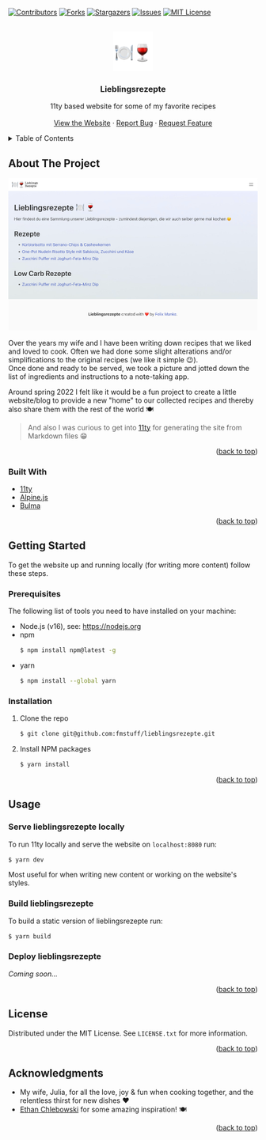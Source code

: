 <div id="top"></div><!-- for back-linking to the top of the README -->

[![Contributors][contributors-shield]][contributors-url]
[![Forks][forks-shield]][forks-url]
[![Stargazers][stars-shield]][stars-url]
[![Issues][issues-shield]][issues-url]
[![MIT License][license-shield]][license-url]


<!-- PROJECT LOGO -->
<br />
<div align="center">
  <a href="https://github.com/fmstuff/lieblingsrezepte">
    <img src="images/logo.png" alt="Logo" width="80" height="80">
  </a>

<h3 align="center">Lieblingsrezepte</h3>

  <p align="center">
    11ty based website for some of my favorite recipes
    <br />
    <br />
    <!-- TODO: link to actual website once deployed -->
    <a href="https://github.com/fmstuff/lieblingsrezepte">View the Website</a>
    ·
    <a href="https://github.com/fmstuff/lieblingsrezepte/issues">Report Bug</a>
    ·
    <a href="https://github.com/fmstuff/lieblingsrezepte/issues">Request Feature</a>
  </p>
</div>


<!-- TABLE OF CONTENTS -->
<details>
  <summary>Table of Contents</summary>
  <ol>
    <li>
      <a href="#about-the-project">About The Project</a>
      <ul>
        <li><a href="#built-with">Built With</a></li>
      </ul>
    </li>
    <li>
      <a href="#getting-started">Getting Started</a>
      <ul>
        <li><a href="#prerequisites">Prerequisites</a></li>
        <li><a href="#installation">Installation</a></li>
      </ul>
    </li>
    <li>
      <a href="#usage">Usage</a>
      <ul>
        <li><a href="#serve-lieblingsrezepte-locally">Serve lieblingsrezepte locally</a></li>
        <li><a href="#build-lieblingsrezepte">Build lieblingsrezepte</a></li>
      </ul>
    </li>
    <li><a href="#license">License</a></li>
    <li><a href="#acknowledgments">Acknowledgments</a></li>
  </ol>
</details>



<!-- ABOUT THE PROJECT -->
## About The Project

<!-- TODO: link to actual website once deployed -->
[![Product Name Screen Shot][product-screenshot]](https://github.com/fmstuff/lieblingsrezepte)

Over the years my wife and I have been writing down recipes that we liked and
loved to cook. Often we had done some slight alterations and/or simplifications
to the original recipes (we like it simple 😉).  
Once done and ready to be served, we took a picture and jotted down the list of
ingredients and instructions to a note-taking app.

Around spring 2022 I felt like it would be a fun project to create a little
website/blog to provide a new "home" to our collected recipes and thereby also
share them with the rest of the world 🍽

> And also I was curious to get into [11ty][eleventy-url] for generating the site from Markdown files 😁

<p align="right">(<a href="#top">back to top</a>)</p>


### Built With

* [11ty][eleventy-url]
* [Alpine.js][alpine-js-url]
* [Bulma][bulma-url] 

<p align="right">(<a href="#top">back to top</a>)</p>



<!-- GETTING STARTED -->
## Getting Started

To get the website up and running locally (for writing more content) follow
these steps.

### Prerequisites

The following list of tools you need to have installed on your machine:

* Node.js (v16), see: https://nodejs.org
* npm
  ```sh
  $ npm install npm@latest -g
  ```
* yarn
  ```sh
  $ npm install --global yarn
  ```

### Installation

1. Clone the repo
   ```sh
   $ git clone git@github.com:fmstuff/lieblingsrezepte.git
   ```
2. Install NPM packages
   ```sh
   $ yarn install
   ```

<p align="right">(<a href="#top">back to top</a>)</p>



## Usage

### Serve lieblingsrezepte locally
To run 11ty locally and serve the website on `localhost:8080` run:
```sh
$ yarn dev
```

Most useful for when writing new content or working on the website's styles.

### Build lieblingsrezepte
To build a static version of lieblingsrezepte run:
```sh
$ yarn build
```

### Deploy lieblingsrezepte
_Coming soon..._


<p align="right">(<a href="#top">back to top</a>)</p>


<!-- LICENSE -->
## License

Distributed under the MIT License. See `LICENSE.txt` for more information.

<p align="right">(<a href="#top">back to top</a>)</p>



<!-- ACKNOWLEDGMENTS -->
## Acknowledgments

* My wife, Julia, for all the love, joy & fun when cooking together, and the
  relentless thirst for new dishes ❤️
* [Ethan Chlebowski](https://www.youtube.com/c/CookwithE) for some amazing inspiration! 🍽


<p align="right">(<a href="#top">back to top</a>)</p>



<!-- MARKDOWN LINKS & IMAGES -->
<!-- https://www.markdownguide.org/basic-syntax/#reference-style-links -->
[contributors-shield]: https://img.shields.io/github/contributors/fmstuff/lieblingsrezepte.svg?style=for-the-badge
[contributors-url]: https://github.com/fmstuff/lieblingsrezepte/graphs/contributors
[forks-shield]: https://img.shields.io/github/forks/fmstuff/lieblingsrezepte.svg?style=for-the-badge
[forks-url]: https://github.com/fmstuff/lieblingsrezepte/network/members
[stars-shield]: https://img.shields.io/github/stars/fmstuff/lieblingsrezepte.svg?style=for-the-badge
[stars-url]: https://github.com/fmstuff/lieblingsrezepte/stargazers
[issues-shield]: https://img.shields.io/github/issues/fmstuff/lieblingsrezepte.svg?style=for-the-badge
[issues-url]: https://github.com/fmstuff/lieblingsrezepte/issues
[license-shield]: https://img.shields.io/github/license/fmstuff/lieblingsrezepte.svg?style=for-the-badge
[license-url]: https://github.com/fmstuff/lieblingsrezepte/blob/main/LICENSE.txt
[eleventy-url]: https://www.11ty.dev/
[product-screenshot]: ./images/project_screenshot.png
[alpine-js-url]: https://alpinejs.dev/
[bulma-url]: https://bulma.io/

